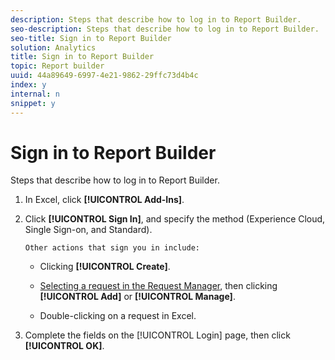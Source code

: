 ```yaml
---
description: Steps that describe how to log in to Report Builder.
seo-description: Steps that describe how to log in to Report Builder.
seo-title: Sign in to Report Builder
solution: Analytics
title: Sign in to Report Builder
topic: Report builder
uuid: 44a89649-6997-4e21-9862-29ffc73d4b4c
index: y
internal: n
snippet: y
---
```


# Sign in to Report Builder

Steps that describe how to log in to Report Builder.

1. In Excel, click **[!UICONTROL Add-Ins]**.
1. Click **[!UICONTROL Sign In]**, and specify the method (Experience Cloud, Single Sign-on, and Standard).

       Other actions that sign you in include:

    * Clicking **[!UICONTROL Create]**. 
    * [Selecting a request in the Request Manager](../../report-builder/manage-requests/manage-requests.md#concept_51F3DE9300BD4F3BA71E96ADA6B23CA8), then clicking **[!UICONTROL Add]** or **[!UICONTROL Manage]**. 
    
    * Double-clicking on a request in Excel.

1. Complete the fields on the [!UICONTROL Login] page, then click **[!UICONTROL OK]**.

